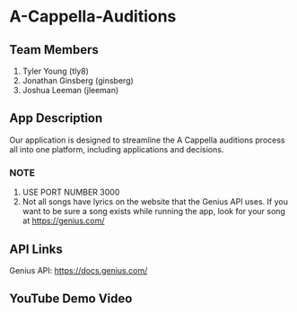 # A-Cappella-Auditions
## Team Members
1. Tyler Young (tly8)
2. Jonathan Ginsberg (ginsberg)
3. Joshua Leeman (jleeman)

## App Description
Our application is designed to streamline the A Cappella auditions process all into one platform, including applications and decisions.

### NOTE
1. USE PORT NUMBER 3000
2. Not all songs have lyrics on the website that the Genius API uses. If you want to be sure a song exists while running the app, look for your song at https://genius.com/



## API Links
Genius API: https://docs.genius.com/

## YouTube Demo Video
